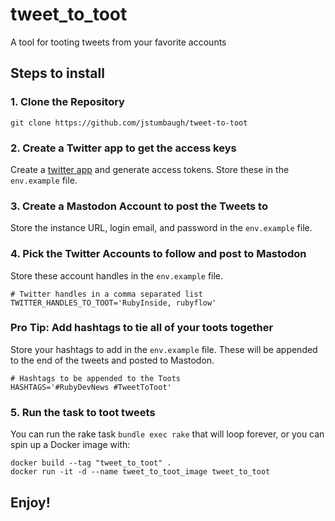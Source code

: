 # tweet\_to\_toot

A tool for tooting tweets from your favorite accounts

## Steps to install

### 1. Clone the Repository

```
git clone https://github.com/jstumbaugh/tweet-to-toot
```

### 2. Create a Twitter app to get the access keys

Create a [twitter app](https://apps.twitter.com/app/new) and generate access
tokens. Store these in the `env.example` file.

### 3. Create a Mastodon Account to post the Tweets to

Store the instance URL, login email, and password in the `env.example` file.

### 4. Pick the Twitter Accounts to follow and post to Mastodon

Store these account handles in the `env.example` file.

```env
# Twitter handles in a comma separated list
TWITTER_HANDLES_TO_TOOT='RubyInside, rubyflow'
```

### Pro Tip: Add hashtags to tie all of your toots together

Store your hashtags to add in the `env.example` file. These will be appended to
the end of the tweets and posted to Mastodon.

```env
# Hashtags to be appended to the Toots
HASHTAGS='#RubyDevNews #TweetToToot'
```

### 5. Run the task to toot tweets

You can run the rake task `bundle exec rake` that will loop forever, or you can
spin up a Docker image with:

```
docker build --tag "tweet_to_toot" .
docker run -it -d --name tweet_to_toot_image tweet_to_toot
```

## Enjoy!
